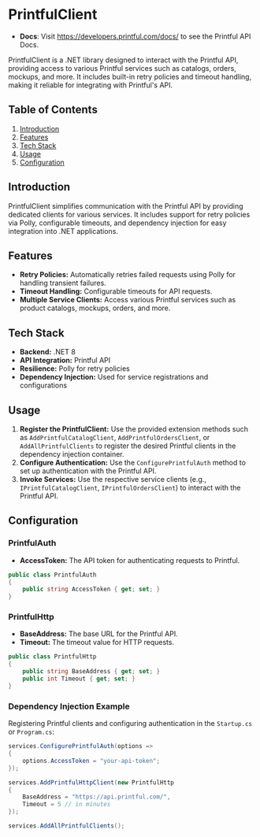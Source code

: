 
# PrintfulClient

- **Docs**: Visit https://developers.printful.com/docs/ to see the Printful API Docs.

PrintfulClient is a .NET library designed to interact with the Printful API, providing access to various Printful services such as catalogs, orders, mockups, and more. It includes built-in retry policies and timeout handling, making it reliable for integrating with Printful's API.

## Table of Contents

1. [Introduction](#introduction)
2. [Features](#features)
3. [Tech Stack](#tech-stack)
4. [Usage](#usage)
5. [Configuration](#configuration)

## Introduction

PrintfulClient simplifies communication with the Printful API by providing dedicated clients for various services. It includes support for retry policies via Polly, configurable timeouts, and dependency injection for easy integration into .NET applications.

## Features

- **Retry Policies:** Automatically retries failed requests using Polly for handling transient failures.
- **Timeout Handling:** Configurable timeouts for API requests.
- **Multiple Service Clients:** Access various Printful services such as product catalogs, mockups, orders, and more.

## Tech Stack

- **Backend:** .NET 8
- **API Integration:** Printful API
- **Resilience:** Polly for retry policies
- **Dependency Injection:** Used for service registrations and configurations

## Usage

1. **Register the PrintfulClient:** Use the provided extension methods such as `AddPrintfulCatalogClient`, `AddPrintfulOrdersClient`, or `AddAllPrintfulClients` to register the desired Printful clients in the dependency injection container.
2. **Configure Authentication:** Use the `ConfigurePrintfulAuth` method to set up authentication with the Printful API.
3. **Invoke Services:** Use the respective service clients (e.g., `IPrintfulCatalogClient`, `IPrintfulOrdersClient`) to interact with the Printful API.

## Configuration

### PrintfulAuth

- **AccessToken:** The API token for authenticating requests to Printful.

```csharp
public class PrintfulAuth
{
    public string AccessToken { get; set; }
}
```

### PrintfulHttp

- **BaseAddress:** The base URL for the Printful API.
- **Timeout:** The timeout value for HTTP requests.

```csharp
public class PrintfulHttp
{
    public string BaseAddress { get; set; }
    public int Timeout { get; set; }
}
```

### Dependency Injection Example

Registering Printful clients and configuring authentication in the `Startup.cs` or `Program.cs`:

```csharp
services.ConfigurePrintfulAuth(options => 
{
    options.AccessToken = "your-api-token";
});

services.AddPrintfulHttpClient(new PrintfulHttp
{
    BaseAddress = "https://api.printful.com/",
    Timeout = 5 // in minutes
});

services.AddAllPrintfulClients();
```
